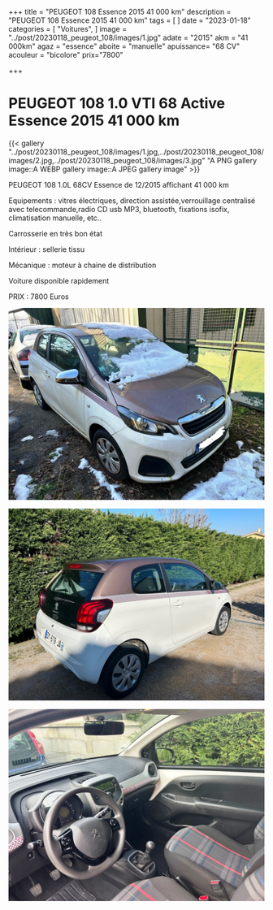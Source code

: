 +++
title = "PEUGEOT 108 Essence 2015 41 000 km"
description = "PEUGEOT 108 Essence 2015 41 000 km"
tags = [
]
date = "2023-01-18"
categories = [
    "Voitures",
]
image = "../post/20230118_peugeot_108/images/1.jpg"
adate = "2015"
akm = "41 000km"
agaz = "essence"
aboite = "manuelle"
apuissance= "68 CV"
acouleur = "bicolore"
prix="7800"

+++

# PEUGEOT 108 1.0 VTI 68 Active Essence 2015 41 000 km

{{< gallery "../post/20230118_peugeot_108/images/1.jpg,../post/20230118_peugeot_108/images/2.jpg,../post/20230118_peugeot_108/images/3.jpg" "A PNG gallery image::A WEBP gallery image::A JPEG gallery image" >}}


PEUGEOT 108  1.0L 68CV Essence  de  12/2015 affichant 41 000 km

Equipements :
vitres électriques, direction assistée,verrouillage centralisé avec telecommande,radio CD usb MP3, bluetooth, fixations isofix,
 climatisation manuelle,  etc..

Carrosserie en très bon état

Intérieur : sellerie tissu 

Mécanique : moteur à chaine de distribution 



Voiture disponible rapidement


PRIX : 7800 Euros


<!-- more -->


![](images/1.jpg)

![](images/2.jpg)

![](images/3.jpg)

